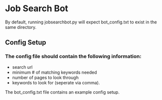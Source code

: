 # Job Search Bot

By default, running jobsearchbot.py will expect bot_config.txt to exist in the same directory. 

## Config Setup

### The config file should contain the following information:
- search url
- minimum # of matching keywords needed
- number of pages to look through
- keywords to look for
(seperate via comma).

The bot_config.txt file contains an example config setup.